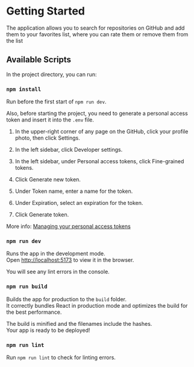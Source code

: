 # Getting Started

The application allows you to search for repositories on GitHub and add them to your favorites list, where you can rate them or remove them from the list

## Available Scripts

In the project directory, you can run:

### `npm install`

Run before the first start of `npm run dev`.

Also, before starting the project, you need to generate a personal access token and insert it into the `.env` file.

1. In the upper-right corner of any page on the GitHub, click your profile photo, then click Settings.

2. In the left sidebar, click  Developer settings.

3. In the left sidebar, under  Personal access tokens, click Fine-grained tokens.

4. Click Generate new token.

5. Under Token name, enter a name for the token.

6. Under Expiration, select an expiration for the token.

7. Click Generate token.

More info: [Managing your personal access tokens](https://docs.github.com/en/authentication/keeping-your-account-and-data-secure/managing-your-personal-access-tokens)


### `npm run dev`

Runs the app in the development mode.\
Open [http://localhost:5173](http://localhost:5173) to view it in the browser.

You will see any lint errors in the console.

### `npm run build`

Builds the app for production to the `build` folder.\
It correctly bundles React in production mode and optimizes the build for the best performance.

The build is minified and the filenames include the hashes.\
Your app is ready to be deployed!

### `npm run lint`

Run `npm run lint` to check for linting errors.
